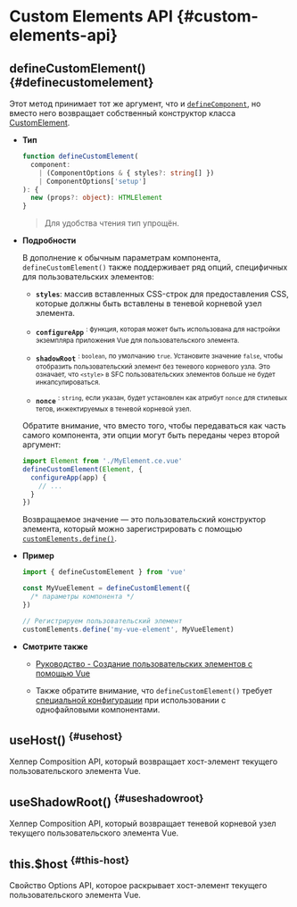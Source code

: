 # Custom Elements API {#custom-elements-api}

## defineCustomElement() {#definecustomelement}

Этот метод принимает тот же аргумент, что и [`defineComponent`](#definecomponent), но вместо него возвращает собственный конструктор класса [CustomElement](https://developer.mozilla.org/ru/docs/Web/API/Web_components/Using_custom_elements).

- **Тип**

  ```ts
  function defineCustomElement(
    component:
      | (ComponentOptions & { styles?: string[] })
      | ComponentOptions['setup']
  ): {
    new (props?: object): HTMLElement
  }
  ```

  > Для удобства чтения тип упрощён.

- **Подробности**

  В дополнение к обычным параметрам компонента, `defineCustomElement()` также поддерживает ряд опций, специфичных для пользовательских элементов:

  - **`styles`**: массив вставленных CSS-строк для предоставления CSS, которые должны быть вставлены в теневой корневой узел элемента.

  - **`configureApp`** <sup class="vt-badge" data-text="3.5+"/>: функция, которая может быть использована для настройки экземпляра приложения Vue для пользовательского элемента.

  - **`shadowRoot`** <sup class="vt-badge" data-text="3.5+"/>: `boolean`, по умолчанию `true`. Установите значение `false`, чтобы отобразить пользовательский элемент без теневого корневого узла. Это означает, что `<style>` в SFC пользовательских элементов больше не будет инкапсулироваться.

  - **`nonce`** <sup class="vt-badge" data-text="3.5+"/>: `string`, если указан, будет установлен как атрибут `nonce` для стилевых тегов, инжектируемых в теневой корневой узел.

  Обратите внимание, что вместо того, чтобы передаваться как часть самого компонента, эти опции могут быть переданы через второй аргумент:

  ```js
  import Element from './MyElement.ce.vue'
  defineCustomElement(Element, {
    configureApp(app) {
      // ...
    }
  })
  ```

  Возвращаемое значение — это пользовательский конструктор элемента, который можно зарегистрировать с помощью [`customElements.define()`](https://developer.mozilla.org/ru/docs/Web/API/CustomElementRegistry/define).

- **Пример**

  ```js
  import { defineCustomElement } from 'vue'

  const MyVueElement = defineCustomElement({
    /* параметры компонента */
  })

  // Регистрируем пользовательский элемент
  customElements.define('my-vue-element', MyVueElement)
  ```

- **Смотрите также**

  - [Руководство - Создание пользовательских элементов с помощью Vue](/guide/extras/web-components#building-custom-elements-with-vue)

  - Также обратите внимание, что `defineCustomElement()` требует [специальной конфигурации](/guide/extras/web-components#sfc-as-custom-element) при использовании с однофайловыми компонентами.

## useHost() <sup class="vt-badge" data-text="3.5+"/> {#usehost}

Хелпер Composition API, который возвращает хост-элемент текущего пользовательского элемента Vue.

## useShadowRoot() <sup class="vt-badge" data-text="3.5+"/> {#useshadowroot}

Хелпер Composition API, который возвращает теневой корневой узел текущего пользовательского элемента Vue.

## this.$host <sup class="vt-badge" data-text="3.5+"/> {#this-host}

Свойство Options API, которое раскрывает хост-элемент текущего пользовательского элемента Vue.
